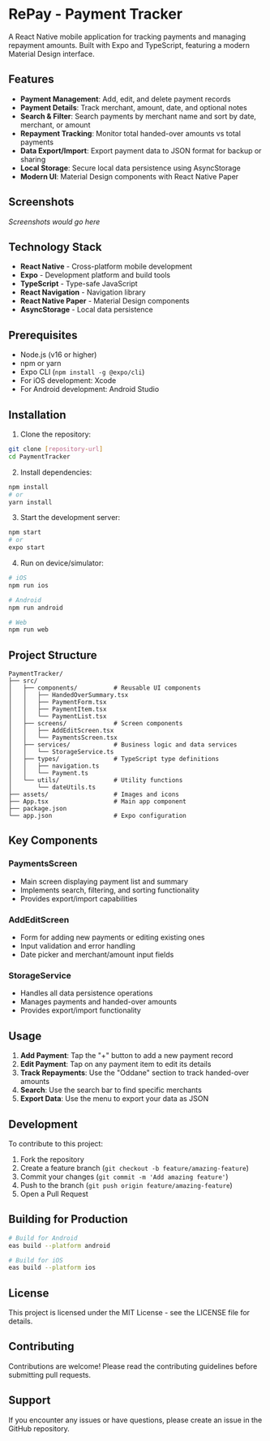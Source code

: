 # RePay - Payment Tracker

A React Native mobile application for tracking payments and managing repayment amounts. Built with Expo and TypeScript, featuring a modern Material Design interface.

## Features

- **Payment Management**: Add, edit, and delete payment records
- **Payment Details**: Track merchant, amount, date, and optional notes
- **Search & Filter**: Search payments by merchant name and sort by date, merchant, or amount
- **Repayment Tracking**: Monitor total handed-over amounts vs total payments
- **Data Export/Import**: Export payment data to JSON format for backup or sharing
- **Local Storage**: Secure local data persistence using AsyncStorage
- **Modern UI**: Material Design components with React Native Paper

## Screenshots

*Screenshots would go here*

## Technology Stack

- **React Native** - Cross-platform mobile development
- **Expo** - Development platform and build tools
- **TypeScript** - Type-safe JavaScript
- **React Navigation** - Navigation library
- **React Native Paper** - Material Design components
- **AsyncStorage** - Local data persistence

## Prerequisites

- Node.js (v16 or higher)
- npm or yarn
- Expo CLI (`npm install -g @expo/cli`)
- For iOS development: Xcode
- For Android development: Android Studio

## Installation

1. Clone the repository:
```bash
git clone [repository-url]
cd PaymentTracker
```

2. Install dependencies:
```bash
npm install
# or
yarn install
```

3. Start the development server:
```bash
npm start
# or
expo start
```

4. Run on device/simulator:
```bash
# iOS
npm run ios

# Android
npm run android

# Web
npm run web
```

## Project Structure

```
PaymentTracker/
├── src/
│   ├── components/          # Reusable UI components
│   │   ├── HandedOverSummary.tsx
│   │   ├── PaymentForm.tsx
│   │   ├── PaymentItem.tsx
│   │   └── PaymentList.tsx
│   ├── screens/             # Screen components
│   │   ├── AddEditScreen.tsx
│   │   └── PaymentsScreen.tsx
│   ├── services/            # Business logic and data services
│   │   └── StorageService.ts
│   ├── types/               # TypeScript type definitions
│   │   ├── navigation.ts
│   │   └── Payment.ts
│   └── utils/               # Utility functions
│       └── dateUtils.ts
├── assets/                  # Images and icons
├── App.tsx                  # Main app component
├── package.json
└── app.json                 # Expo configuration
```

## Key Components

### PaymentsScreen
- Main screen displaying payment list and summary
- Implements search, filtering, and sorting functionality
- Provides export/import capabilities

### AddEditScreen
- Form for adding new payments or editing existing ones
- Input validation and error handling
- Date picker and merchant/amount input fields

### StorageService
- Handles all data persistence operations
- Manages payments and handed-over amounts
- Provides export/import functionality

## Usage

1. **Add Payment**: Tap the "+" button to add a new payment record
2. **Edit Payment**: Tap on any payment item to edit its details
3. **Track Repayments**: Use the "Oddane" section to track handed-over amounts
4. **Search**: Use the search bar to find specific merchants
5. **Export Data**: Use the menu to export your data as JSON

## Development

To contribute to this project:

1. Fork the repository
2. Create a feature branch (`git checkout -b feature/amazing-feature`)
3. Commit your changes (`git commit -m 'Add amazing feature'`)
4. Push to the branch (`git push origin feature/amazing-feature`)
5. Open a Pull Request

## Building for Production

```bash
# Build for Android
eas build --platform android

# Build for iOS
eas build --platform ios
```

## License

This project is licensed under the MIT License - see the LICENSE file for details.

## Contributing

Contributions are welcome! Please read the contributing guidelines before submitting pull requests.

## Support

If you encounter any issues or have questions, please create an issue in the GitHub repository.
